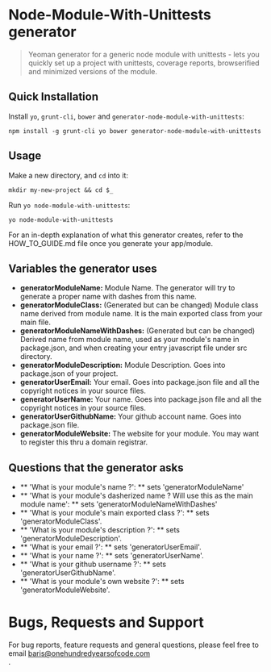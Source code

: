 # Node-Module-With-Unittests generator

> Yeoman generator for a generic node module with unittests - lets you quickly set up a project with unittests, coverage reports, browserified and minimized versions of the module.

## Quick Installation

Install `yo`, `grunt-cli`, `bower` and `generator-node-module-with-unittests`:
```
npm install -g grunt-cli yo bower generator-node-module-with-unittests
```

## Usage

Make a new directory, and `cd` into it:
```
mkdir my-new-project && cd $_
```

Run `yo node-module-with-unittests`:
```
yo node-module-with-unittests
```

For an in-depth explanation of what this generator creates, refer to the HOW_TO_GUIDE.md file once you generate your app/module.

## Variables the generator uses ##

* **generatorModuleName:** Module Name. The generator will try to generate a proper name with dashes from this name.
* **generatorModuleClass:** (Generated but can be changed) Module class name derived from module name. It is the main exported class from your main file.
* **generatorModuleNameWithDashes:** (Generated but can be changed) Derived name from module name, used as your module's name in package.json, and when creating your entry javascript file under src directory.
* **generatorModuleDescription:** Module Description. Goes into package.json of your project.
* **generatorUserEmail:** Your email. Goes into package.json file and all the copyright notices in your source files.
* **generatorUserName:** Your name. Goes into package.json file and all the copyright notices in your source files.
* **generatorUserGithubName:** Your github account name. Goes into package.json file.
* **generatorModuleWebsite:** The website for your module. You may want to register this thru a domain registrar.

## Questions that the generator asks ##

* ** 'What is your module\'s name ?': ** sets 'generatorModuleName'
* ** 'What is your module\'s dasherized name ? Will use this as the main module name': ** sets 'generatorModuleNameWithDashes'
* ** 'What is your module\'s main exported class ?': ** sets 'generatorModuleClass'.
* ** 'What is your module\'s description ?': ** sets 'generatorModuleDescription'.
* ** 'What is your email ?': ** sets 'generatorUserEmail'.
* ** 'What is your name ?': ** sets 'generatorUserName'.
* ** 'What is your github username ?': ** sets 'generatorUserGithubName'.
* ** 'What is your module\'s own website ?': ** sets 'generatorModuleWebsite'.

# Bugs, Requests and Support #

For bug reports, feature requests and general questions, please feel free to email baris@onehundredyearsofcode.com\
.
